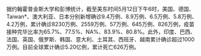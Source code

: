 据约翰霍普金斯大学和彭博统计，截至美东时间5月12日下午6时，美国、德国、Taiwan*、澳大利亚、日本分别新增确诊9.4万例、8.9万例、6.5万例、5.8万例、4.2万例，累计确诊8230万例、2559万例、57万例、645万例、826万例，疫苗接种完毕比率为65.7%、77.5%、NA%、83.9%、80.8%。此外，印度、巴西、法国、英国、俄罗斯、韩国、意大利、土耳其、西班牙、越南累计确诊超过1000万例。目前全球累计确诊5.20亿例，累计死亡626万例。